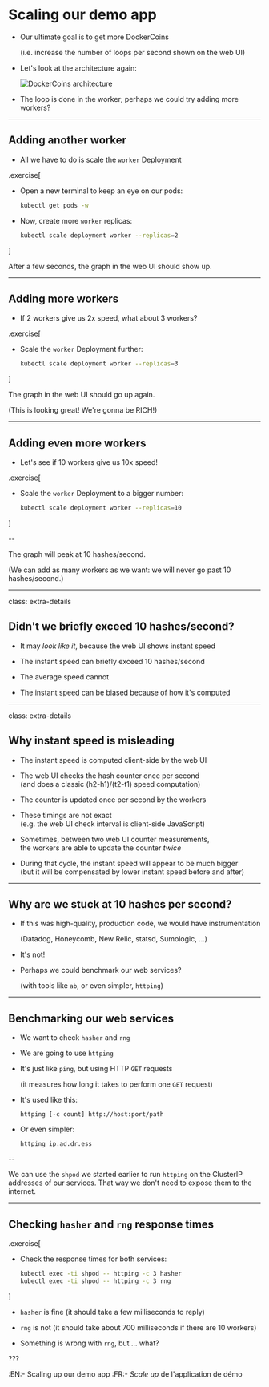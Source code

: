 # Scaling our demo app

- Our ultimate goal is to get more DockerCoins

  (i.e. increase the number of loops per second shown on the web UI)

- Let's look at the architecture again:

  ![DockerCoins architecture](images/dockercoins-diagram.svg)

- The loop is done in the worker;
  perhaps we could try adding more workers?

---

## Adding another worker

- All we have to do is scale the `worker` Deployment

.exercise[

- Open a new terminal to keep an eye on our pods:
  ```bash
  kubectl get pods -w
  ```

<!--
```wait RESTARTS```
```tmux split-pane -h```
-->

- Now, create more `worker` replicas:
  ```bash
  kubectl scale deployment worker --replicas=2
  ```

]

After a few seconds, the graph in the web UI should show up.

---

## Adding more workers

- If 2 workers give us 2x speed, what about 3 workers?

.exercise[

- Scale the `worker` Deployment further:
  ```bash
  kubectl scale deployment worker --replicas=3
  ```

]

The graph in the web UI should go up again.

(This is looking great! We're gonna be RICH!)

---

## Adding even more workers

- Let's see if 10 workers give us 10x speed!

.exercise[

- Scale the `worker` Deployment to a bigger number:
  ```bash
  kubectl scale deployment worker --replicas=10
  ```

<!--
```key ^D```
```key ^C```
-->

]

--

The graph will peak at 10 hashes/second.

(We can add as many workers as we want: we will never go past 10 hashes/second.)

---

class: extra-details

## Didn't we briefly exceed 10 hashes/second?

- It may *look like it*, because the web UI shows instant speed

- The instant speed can briefly exceed 10 hashes/second

- The average speed cannot

- The instant speed can be biased because of how it's computed

---

class: extra-details

## Why instant speed is misleading

- The instant speed is computed client-side by the web UI

- The web UI checks the hash counter once per second
  <br/>
  (and does a classic (h2-h1)/(t2-t1) speed computation)

- The counter is updated once per second by the workers

- These timings are not exact
  <br/>
  (e.g. the web UI check interval is client-side JavaScript)

- Sometimes, between two web UI counter measurements,
  <br/>
  the workers are able to update the counter *twice*

- During that cycle, the instant speed will appear to be much bigger
  <br/>
  (but it will be compensated by lower instant speed before and after)

---

## Why are we stuck at 10 hashes per second?

- If this was high-quality, production code, we would have instrumentation

  (Datadog, Honeycomb, New Relic, statsd, Sumologic, ...)

- It's not!

- Perhaps we could benchmark our web services?

  (with tools like `ab`, or even simpler, `httping`)

---

## Benchmarking our web services

- We want to check `hasher` and `rng`

- We are going to use `httping`

- It's just like `ping`, but using HTTP `GET` requests

  (it measures how long it takes to perform one `GET` request)

- It's used like this:
  ```
  httping [-c count] http://host:port/path
  ```

- Or even simpler:
  ```
  httping ip.ad.dr.ess
  ```
--

We can use the `shpod` we started earlier to run `httping` on the ClusterIP addresses of our services. That way we don't need to expose them to the internet.

---

## Checking `hasher` and `rng` response times

.exercise[

- Check the response times for both services:
  ```bash
  kubectl exec -ti shpod -- httping -c 3 hasher
  kubectl exec -ti shpod -- httping -c 3 rng
  ```

]

- `hasher` is fine (it should take a few milliseconds to reply)

- `rng` is not (it should take about 700 milliseconds if there are 10 workers)

- Something is wrong with `rng`, but ... what?

???

:EN:- Scaling up our demo app
:FR:- *Scale up* de l'application de démo
